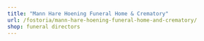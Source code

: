 ```yaml
---
title: "Mann Hare Hoening Funeral Home & Crematory"
url: /fostoria/mann-hare-hoening-funeral-home-and-crematory/
shop: funeral directors
---
```

